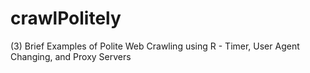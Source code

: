 # crawlPolitely
(3) Brief Examples of Polite Web Crawling using R - Timer, User Agent Changing, and Proxy Servers
